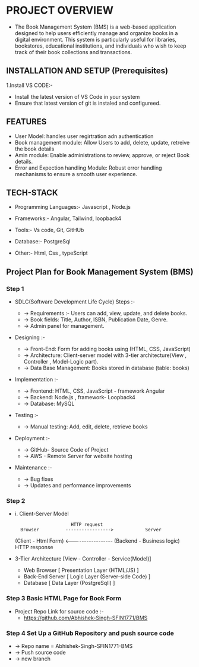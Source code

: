# PROJECT OVERVIEW
* The Book Management System (BMS) is a web-based application designed to help users efficiently manage and organize books in a digital environment. This system is particularly useful for libraries, bookstores, educational institutions, and individuals who wish to keep track of their book collections and transactions.

## INSTALLATION AND SETUP (Prerequisites)

 1.Install VS CODE:-
 * Install the latest version of VS Code in your system
 * Ensure that latest version of git is instaled and configureed.


## FEATURES
* User Model: handles user regirtration adn authentication
* Book management module: Allow Users to add, delete, update, retreive the book details
* Amin module: Enable administrations to review, approve, or reject Book details.
* Error and Expection handling Module: Robust error handling mechanisms to ensure a smooth user experience.
## TECH-STACK
* Programming Languages:- Javascript , Node.js

* Frameworks:- Angular, Tailwind, loopback4

* Tools:- Vs code, Git, GitHUb

* Database:- PostgreSql

* Other:- Html, Css , typeScript

##  Project Plan for Book Management System (BMS)
### Step 1
* SDLC(Software Development Life Cycle) Steps :-
    * -> Requirements :- Users can add, view, update, and delete books.
    * -> Book fields: Title, Author, ISBN, Publication Date, Genre.
    * -> Admin panel for management.
 
* Designing :-
    * -> Front-End: Form for adding books using (HTML, CSS, JavaScript)
    * -> Architecture: Client-server model with 3-tier architecture(View , Controller , Model-Logic part).
    * -> Data Base Management: Books stored in database (table: books)
 
* Implementation :-
    * -> Frontend: HTML, CSS, JavaScript - framework Angular
    * -> Backend: Node.js , framework- Loopback4
    * -> Database: MySQL
 
* Testing :-
    * -> Manual testing: Add, edit, delete, retrieve books
 
* Deployment :-
    * -> GitHub- Source Code of Project
    * -> AWS - Remote Server for website hosting
 
* Maintenance :-
    * -> Bug fixes 
    * -> Updates and performance improvements
 
### Step 2
* i. Client-Server Model
  
                           HTTP request
        Browser          ----------------->            Server
  (Client - Html Form)   <-----------------   (Backend - Business logic)
                            HTTP response

* 3-Tier Architecture [View - Controller - Service(Model)]
  
  -   Web Browser [ Presentation Layer (HTML/JS) ]
  -   Back-End Server [ Logic Layer (Server-side Code) ]
  -   Database [ Data Layer (PostgreSqll) ]

### Step 3 Basic HTML Page for Book Form
  * Project Repo Link for source code :-
     -  https://github.com/Abhishek-Singh-SFIN1771/BMS
 
### Step 4 Set Up a GitHub Repository and push source code
  * -> Repo name = Abhishek-Singh-SFIN1771-BMS
  * -> Push source code
  * -> new branch

